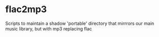 # flac2mp3
Scripts to maintain a shadow 'portable' directory that mirrrors our main music library, but with mp3 replacing flac


